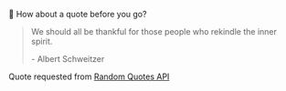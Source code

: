📣 How about a quote before you go?

> We should all be thankful for those people who rekindle the inner spirit.
>
> <p>- Albert Schweitzer</p>

Quote requested from [Random Quotes API](https://github.com/lukePeavey/quotable)
